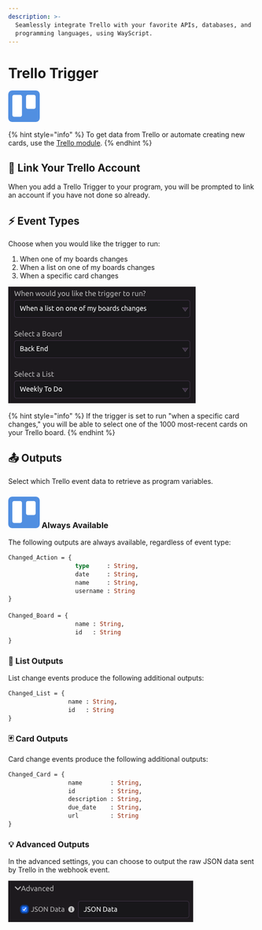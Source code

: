 ```yaml
---
description: >-
  Seamlessly integrate Trello with your favorite APIs, databases, and
  programming languages, using WayScript.
---
```


# Trello Trigger

![Run your script when changes are made to your Trello boards, lists, and cards.](../../.gitbook/assets/trello%20%281%29%20%282%29%20%282%29%20%282%29%20%282%29%20%281%29.png)

{% hint style="info" %}
To get data from Trello or automate creating new cards, use the [Trello module](../modules/trello.md).
{% endhint %}

## 🔗 Link Your Trello Account

When you add a Trello Trigger to your program, you will be prompted to link an account if you have not done so already.

## ⚡ Event Types

Choose when you would like the trigger to run:

1. When one of my boards changes
2. When a list on one of my boards changes
3. When a specific card changes

![](../../.gitbook/assets/screen-shot-2019-07-15-at-5.15.53-pm.png)

{% hint style="info" %}
If the trigger is set to run "when a specific card changes," you will be able to select one of the 1000 most-recent cards on your Trello board.
{% endhint %}

## 📤 Outputs

Select which Trello event data to retrieve as program variables.

### ![](../../.gitbook/assets/trello%20%281%29%20%282%29%20%282%29%20%282%29%20%282%29.png) Always Available

The following outputs are always available, regardless of event type:

```graphql
Changed_Action = {
                   type     : String,
                   date     : String,
                   name     : String,
                   username : String
}

Changed_Board = {
                   name : String,
                   id   : String
}
```

### 📜 List Outputs

List change events produce the following additional outputs:

```graphql
Changed_List = {
                 name : String,
                 id   : String
}
```

### 🃏 Card Outputs

Card change events produce the following additional outputs:

```graphql
Changed_Card = {
                 name        : String,
                 id          : String,
                 description : String,
                 due_date    : String,
                 url         : String
}

```

### 💡 Advanced Outputs

In the advanced settings, you can choose to output the raw JSON data sent by Trello in the webhook event.

![](../../.gitbook/assets/screen-shot-2019-07-15-at-5.44.41-pm.png)

